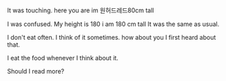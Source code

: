 ##

It was touching.
here you are
 im 원허드레드80cm tall



I was confused.
My height is 180
i am 180 cm tall
It was the same as usual.


I don't eat often.
I think of it sometimes.
how about you
I first heard about that.


I eat the food whenever I think about it.


Should I read more?
